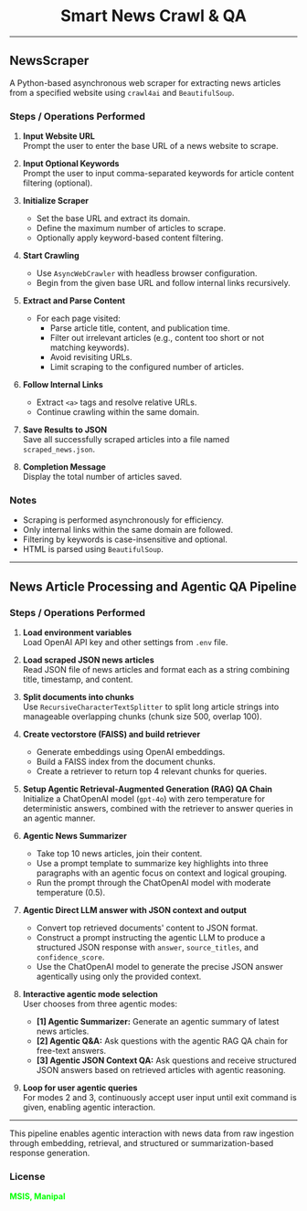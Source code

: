 <center>

# **Smart News Crawl & QA**

</center>

---

## NewsScraper

A Python-based asynchronous web scraper for extracting news articles from a specified website using `crawl4ai` and `BeautifulSoup`.

### Steps / Operations Performed

1. **Input Website URL**  
   Prompt the user to enter the base URL of a news website to scrape.

2. **Input Optional Keywords**  
   Prompt the user to input comma-separated keywords for article content filtering (optional).

3. **Initialize Scraper**  
   - Set the base URL and extract its domain.
   - Define the maximum number of articles to scrape.
   - Optionally apply keyword-based content filtering.

4. **Start Crawling**  
   - Use `AsyncWebCrawler` with headless browser configuration.
   - Begin from the given base URL and follow internal links recursively.

5. **Extract and Parse Content**  
   - For each page visited:
     - Parse article title, content, and publication time.
     - Filter out irrelevant articles (e.g., content too short or not matching keywords).
     - Avoid revisiting URLs.
     - Limit scraping to the configured number of articles.

6. **Follow Internal Links**  
   - Extract `<a>` tags and resolve relative URLs.
   - Continue crawling within the same domain.

7. **Save Results to JSON**  
   Save all successfully scraped articles into a file named `scraped_news.json`.

8. **Completion Message**  
   Display the total number of articles saved.

### Notes

- Scraping is performed asynchronously for efficiency.
- Only internal links within the same domain are followed.
- Filtering by keywords is case-insensitive and optional.
- HTML is parsed using `BeautifulSoup`.

-------------------------------------------------------------------------------------------------------

## News Article Processing and Agentic QA Pipeline

### Steps / Operations Performed

1. **Load environment variables**  
   Load OpenAI API key and other settings from `.env` file.

2. **Load scraped JSON news articles**  
   Read JSON file of news articles and format each as a string combining title, timestamp, and content.

3. **Split documents into chunks**  
   Use `RecursiveCharacterTextSplitter` to split long article strings into manageable overlapping chunks (chunk size 500, overlap 100).

4. **Create vectorstore (FAISS) and build retriever**  
   - Generate embeddings using OpenAI embeddings.  
   - Build a FAISS index from the document chunks.  
   - Create a retriever to return top 4 relevant chunks for queries.

5. **Setup Agentic Retrieval-Augmented Generation (RAG) QA Chain**  
   Initialize a ChatOpenAI model (`gpt-4o`) with zero temperature for deterministic answers, combined with the retriever to answer queries in an agentic manner.

6. **Agentic News Summarizer**  
   - Take top 10 news articles, join their content.  
   - Use a prompt template to summarize key highlights into three paragraphs with an agentic focus on context and logical grouping.  
   - Run the prompt through the ChatOpenAI model with moderate temperature (0.5).

7. **Agentic Direct LLM answer with JSON context and output**  
   - Convert top retrieved documents' content to JSON format.  
   - Construct a prompt instructing the agentic LLM to produce a structured JSON response with `answer`, `source_titles`, and `confidence_score`.  
   - Use the ChatOpenAI model to generate the precise JSON answer agentically using only the provided context.

8. **Interactive agentic mode selection**  
   User chooses from three agentic modes:  
   - **[1] Agentic Summarizer:** Generate an agentic summary of latest news articles.  
   - **[2] Agentic Q&A:** Ask questions with the agentic RAG QA chain for free-text answers.  
   - **[3] Agentic JSON Context QA:** Ask questions and receive structured JSON answers based on retrieved articles with agentic reasoning.

9. **Loop for user agentic queries**  
   For modes 2 and 3, continuously accept user input until exit command is given, enabling agentic interaction.

---

This pipeline enables agentic interaction with news data from raw ingestion through embedding, retrieval, and structured or summarization-based response generation.

### License
<span style="color: #00FF00; font-weight: bold;">MSIS, Manipal</span>
